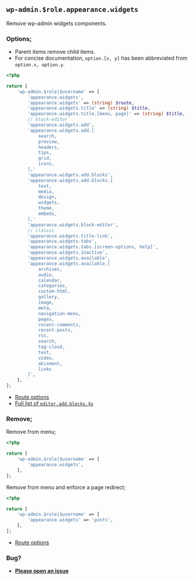 ## `wp-admin.$role.appearance.widgets`

Remove wp-admin widgets components.

### Options;

* Parent items remove child items. 
* For concise documentation, `option.[x, y]` has been abbreviated from `option.x, option.y`.

```php
<?php

return [
    'wp-admin.$role|$username' => [
        'appearance.widgets',
        'appearance.widgets' => (string) $route,
        'appearance.widgets.title' => (string) $title,
        'appearance.widgets.title.[menu, page]' => (string) $title,
        // block-editor
        'appearance.widgets.add',
        'appearance.widgets.add.[
            search,
            preview,
            headers,
            tips,
            grid,
            icons,
        ],'
        'appearance.widgets.add.blocks',
        'appearance.widgets.add.blocks.[
            text,
            media,
            design,
            widgets,
            theme,
            embeds,
        ],'
        'appearance.widgets.block-editor',
        // classic
        'appearance.widgets.title-link',
        'appearance.widgets.tabs',
        'appearance.widgets.tabs.[screen-options, help]',
        'appearance.widgets.inactive',
        'appearance.widgets.available',
        'appearance.widgets.available.[
            archives, 
            audio, 
            calendar, 
            categories, 
            custom-html, 
            gallery, 
            image, 
            meta, 
            navigation-menu, 
            pages, 
            recent-comments, 
            recent-posts, 
            rss, 
            search, 
            tag-cloud, 
            text, 
            video, 
            akisment, 
            links
        ]',
    ],
];
```

* [Route options](../route-options.md)
* [Full list of `editor.add.blocks.$x`](../common.editor.md)

### Remove;

Remove from menu;

```php
<?php

return [
    'wp-admin.$role|$username' => [
        'appearance.widgets',
    ],
];
```

Remove from menu and enforce a page redirect;

```php
<?php

return [
    'wp-admin.$role|$username' => [
        'appearance.widgets' => 'posts',
    ],
];
```

* [Route options](../route-options.md)

### Bug?

* **[Please open an issue](https://github.com/soberwp/intervention/issues/new?title=[wp-admin.appearance.widgets]&labels=bug&assignees=darrenjacoby)**
